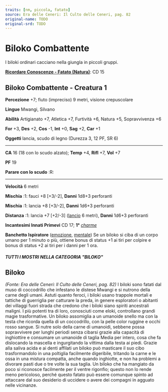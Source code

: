 ```yaml
---
traits: [nm, piccola, fatato]
source: Era delle Ceneri: Il Culto delle Ceneri, pag. 82
original-name: TODO
original-srd: TODO
---
```


# Biloko Combattente

I biloki ordinari cacciano nella giungla in piccoli gruppi.

**[Ricordare Conoscenze - Fatato (Natura)](/azioni/ricordare-conoscenze)**: CD
15

## Biloko Combattente - Creatura 1

**Percezione** +7; fiuto (impreciso) 9 metri, visione crepuscolare

**Lingue** Mwangi, Silvano

**Abilità** Artigianato +7, Atletica +7, Furtività +6, Natura +5, Sopravvivenza
+6

**For** +3, **Des** +2, **Cos** -1, **Int** +0, **Sag** +2, **Car** +1

**Oggetti** lancia, scudo di legno (Durezza 3, 12 PF, SR 6)

---

**CA** 16 (18 con lo scudo alzato); **Temp** +4, **Rifl** +7, **Vol** +7

**PF** 19

**Parare con lo scudo** :R:

---

**Velocità** 6 metri

**Mischia** :1: fauci +8 \[+3/-2], **Danni** 1d8+3 perforanti

**Mischia** :1: lancia +8 \[+3/-2], **Danni** 1d6+3 perforanti

**Distanza** :1: lancia +7 \[+2/-3] ([lancio](/tratti/lancio) 6 metri),
**Danni** 1d6+3 perforanti

**Incantesimi Innati Primevi** CD 17; **1°** _[charme](/incantesimi/charme)_

**Banchetto Ispiratore** ([emozione](/tratti/emozione),
[mentale](/tratti/mentale)) Se un biloko si ciba di un corpo umano per 1 minuto
o più, ottiene bonus di status +1 ai tiri per colpire e bonus di status +2 ai
tiri per i danni per 1 ora.

##### TUTTI I MOSTRI NELLA CATEGORIA "BILOKO"

## **Biloko**

_(Fonte: Era delle Ceneri: Il Culto delle Ceneri, pag. 82)_ I biloki sono fatati
dal muso di coccodrillo che infestano le distese Mwangi e si nutrono della carne
degli umani. Astuti quanto feroci, i biloki usano trappole mortali e tattiche di
guerriglia per catturare la preda, in genere esploratori o abitanti dei villaggi
fuori strada che credono che i biloki siano spiriti ancestrali maligni. I più
potenti tra di loro, conosciuti come eloki, controllano grandi magie
trasformative. Un biloko assomiglia a un umanoide snello ma con la testa che
ricorda quella di un coccodrillo, con la pelle color ruggine e occhi rosso
sangue. Si nutre solo della carne di umanoidi, sebbene possa sopravvivere per
lunghi periodi senza cibarsi grazie alla capacità di inghiottire e consumare un
umanoide di taglia Media per intero, cosa che fa dislocando la mascella e
ingurgitando la vittima dalla testa ai piedi. Grazie alla saliva acida e ai
denti affilati un biloko può masticare il suo cibo trasformandolo in una
poltiglia facilmente digeribile, tritando la carne e le ossa in una mistura
compatta, anche quando inghiotte, e non ha problemi a divorare pasti due o tre
volte la sua taglia. Un biloko che ha mangiato da poco si riconosce facilmente
per il ventre rigonfio; questo non lo rende meno pericoloso, perché questo
fatato può essere comunque spinto ad attaccare dal suo desiderio di uccidere o
avere dei compagni in agguato nelle vicinanze.
